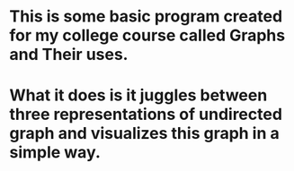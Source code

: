 # This is some basic program created for my college course called Graphs and Their uses.
# What it does is it juggles between three representations of undirected graph and visualizes this graph in a simple way.
